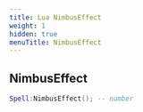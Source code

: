 ```yaml
---
title: Lua NimbusEffect
weight: 1
hidden: true
menuTitle: NimbusEffect
---
```

## NimbusEffect
```lua
Spell:NimbusEffect(); -- number
```